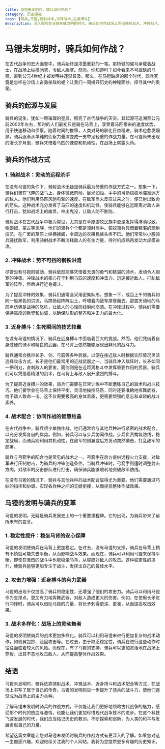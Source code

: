 ```yaml
---
title: 马镫未发明时，骑兵如何作战？
category: 历史探究
tags: [骑兵,马镫,骑射战术,冲锋战术,近身搏斗]
description: 深入探究在马镫未被发明的时代，骑兵如何在战场上凭借骑射战术、冲锋战术、近身搏斗及战术配合等方式奋勇杀敌，揭开古代骑兵作战的神秘面纱。
---
```


# 马镫未发明时，骑兵如何作战？

在古代战争的宏大画卷中，骑兵始终是浓墨重彩的一笔。那矫健的骏马承载着战士，在战场上纵横驰骋，令敌人胆寒。然而，你知道吗？如今看来不可或缺的马镫，直到公元4世纪才被发明并逐渐普及。那么，在马镫缺席的那个时代，骑兵究竟是怎样在沙场上奋勇杀敌的呢？让我们一同揭开历史的神秘面纱，探寻其中的奥秘。

## 骑兵的起源与发展

骑兵的诞生，犹如一颗璀璨的星辰，照亮了古代战争的天空。其起源可追溯至公元前2000年左右，那时的人们最初只是骑在马背上，享受着马匹带来的速度优势，用于快速移动和侦察。随着时间的推移，人类对马的驯化日益精进，骑术也愈发娴熟，骑兵逐渐从单纯的侦察力量演变成一支举足轻重的作战力量。在马镫尚未出现的漫长岁月里，骑兵凭借着马匹的速度和机动性，在战场上崭露头角。

## 骑兵的作战方式

### 1. **骑射战术：灵动的远程杀手**

在没有马镫的条件下，骑射战术无疑是骑兵最为倚重的作战方式之一。想象一下，骑兵们骑在飞奔的战马上，身体微微前倾，目光如炬，手中的弓箭稳稳地瞄准远方的敌人。他们利用马匹风驰电掣的速度，在敌军尚未反应过来之时，便已射出致命的箭矢。这种战术充分发挥了马匹的速度和机动性，使骑兵能够在远距离对敌人进行打击，犹如战场上的幽灵，神出鬼没，让敌人防不胜防。

骑射战术在古代战争中极为常见，尤其是在草原游牧民族中更是发挥得淋漓尽致。像匈奴、蒙古等民族，他们的骑兵个个都是骑射高手。匈奴骑兵凭借着精湛的骑射技艺，在广袤的草原上纵横捭阖，令周边的农耕民族头疼不已。他们常常以小股骑兵骚扰敌军，利用骑射战术不断消耗敌人的有生力量，待时机成熟再发动大规模进攻。

### 2. **冲锋战术：势不可挡的钢铁洪流**

尽管没有马镫的辅助，骑兵依然能够凭借着无畏的勇气和精湛的骑术，发动令人胆寒的冲锋。冲锋战术的核心在于利用马匹的速度和冲击力，迅速接近敌人，打乱敌军的阵型，然后进行近身搏斗。

为了提高冲锋的效果，骑兵们通常会采用密集队形。想象一下，成百上千的骑兵如同一股黑色的洪流，马蹄扬起阵阵尘土，呼啸着向敌军席卷而去。那震天动地的马蹄声仿佛是战神的怒吼，让敌人的心理防线瞬间崩溃。在冲锋过程中，骑兵们需要保持高度的默契和协调，以确保队形的整齐和冲击力的最大化。

### 3. **近身搏斗：生死瞬间的技艺较量**

在没有马镫的情况下，骑兵在近身搏斗中面临着巨大的挑战。然而，他们凭借着自身过硬的骑术和精良的武器，在马背上依然能够展现出非凡的战斗力。

骑兵通常会携带长矛、剑、弓箭等多种武器，以便在接近敌人时根据实际情况灵活选择攻击方式。长矛是他们最常用的近战武器之一，当骑兵冲入敌阵时，长矛如同一把利刃，直刺敌人的要害。而剑则是在近距离格斗中发挥重要作用的武器，骑兵们可以凭借着精湛的剑术，在马背上与敌人展开激烈的搏斗。

为了提高近身搏斗的效果，骑兵们需要在日常训练中不断磨练自己的骑术和战斗技巧。他们要学会在马背上保持平衡，灵活地操控马匹，同时还要准确地挥舞武器，给予敌人致命一击。这不仅需要极高的身体素质，更需要顽强的意志和卓越的战斗素养。

### 4. **战术配合：协同作战的智慧结晶**

在古代战争中，骑兵很少单独作战，他们通常会与其他兵种进行紧密的战术配合，以充分发挥各自的优势。例如，骑兵可以与步兵协同作战。步兵负责构筑防线，稳定战局，而骑兵则利用其机动性，在敌军的侧翼或后方发动突然袭击，打乱敌军的部署。

骑兵与弓箭手的配合也是常见的战术之一。弓箭手在后方提供远程火力支援，对敌军进行压制射击，为骑兵的冲锋创造条件。当骑兵冲锋时，弓箭手则适时调整射击方向，对敌军的反击部队进行打击，确保骑兵能够顺利地突破敌军防线。

在没有马镫的情况下，骑兵与其他兵种的战术配合显得尤为重要。他们需要通过巧妙的指挥和协调，实现各兵种之间的无缝衔接，从而提高整体作战效果。

## 马镫的发明与骑兵的变革

马镫的发明，无疑是骑兵发展史上的一个重要里程碑。它的出现，为骑兵带来了前所未有的变革。

### 1. **稳定性提升：稳坐马背的安心保障**

马镫的发明使骑兵在马背上更加稳定。在过去，没有马镫的支撑，骑兵在马背上稍有不慎就可能失去平衡，从而影响战斗效果。而现在，骑兵可以利用马镫来保持平衡，即使在激烈的战斗中也能稳坐马背，从容应对敌人的攻击。这种稳定性的提升，使骑兵能够更加专注于战斗，发挥出自己的最佳水平。

### 2. **攻击力增强：近身搏斗的有力武器**

马镫的出现不仅提高了骑兵的稳定性，还增强了他们的攻击力。骑兵可以利用马镫作为支撑点，更加有力地挥舞武器，对敌人造成更大的伤害。例如，在使用长矛进行冲锋时，骑兵可以借助马镫的力量，将长矛刺得更深、更准，从而提高攻击效果。

### 3. **战术多样化：战场上的灵动舞者**

马镫的发明使骑兵的战术更加多样化。骑兵可以利用马镫来进行更加复杂的战术动作，如侧翼包抄、迂回攻击等。在过去，由于缺乏稳定性，骑兵在进行这些动作时往往面临着较大的风险。而现在，有了马镫的支持，骑兵可以更加灵活地在战场上穿梭，出其不意地攻击敌人，从而提高整体作战效果。

## 结语

马镫未发明时，骑兵依靠骑射战术、冲锋战术、近身搏斗和战术配合等方式，在战场上书写了属于自己的传奇。马镫的发明则进一步提升了骑兵的战斗力，使他们逐渐成为战场上的主力兵种。

了解马镫未发明时骑兵的作战方式，不仅能让我们更好地领略古代战争的魅力，感受那个时代的热血与激情，也能让我们更加珍惜现代战争技术的进步。在这个科技飞速发展的时代，我们应当铭记历史的教训，不断探索和创新，为人类的和平与发展贡献自己的力量。

希望这篇文章能让您对马镫未发明时骑兵的作战方式有更深入的了解。如果您对这一主题感兴趣，欢迎继续关注我的个人网站，我将为您提供更多有趣的历史知识。